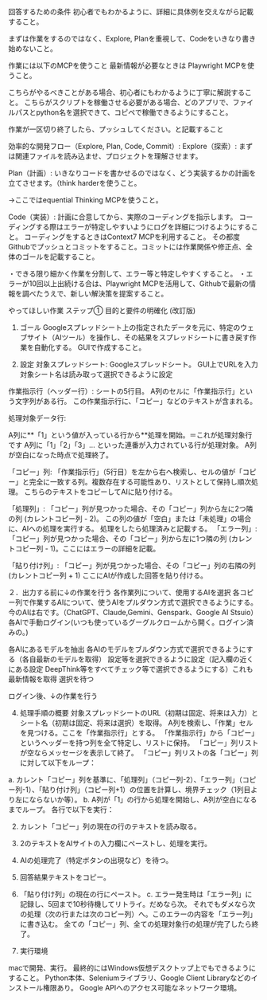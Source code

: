 回答するための条件
初心者でもわかるように、詳細に具体例を交えながら記載すること。

まずは作業をするのではなく、Explore, Planを重視して、Codeをいきなり書き始めないこと。

作業には以下のMCPを使うこと
最新情報が必要なときは Playwright MCPを使うこと。

こちらがやるべきことがある場合、初心者にもわかるように丁寧に解説すること。
こちらがスクリプトを稼働させる必要がある場合、どのアプリで、ファイルパスとpython名を選択できて、コピペで稼働できるようにすること。

作業が一区切り終了したら、プッシュしてください。と記載すること

効率的な開発フロー（Explore, Plan, Code, Commit）:
Explore（探索）: まずは関連ファイルを読み込ませ、プロジェクトを理解させます。

Plan（計画）: いきなりコードを書かせるのではなく、どう実装するかの計画を立てさせます。（think harderを使うこと。

→ここではequential Thinking MCPを使うこと。

Code（実装）: 計画に合意してから、実際のコーディングを指示します。
コーディングする際はエラーが特定しやすいようにログを詳細につけるようにすること。
コーディングをするときはContext7 MCPを利用すること。
その都度Githubでプッシュとコミットをすること。コミットには作業関係や修正点、全体のゴールを記載すること。

・できる限り細かく作業を分割して、エラー等と特定しやすくすること。
・エラーが10回以上出続ける合は、Playwright MCPを活用して、Githubで最新の情報を調べたうえで、新しい解決策を提案すること。


やってほしい作業
ステップ① 目的と要件の明確化 (改訂版)

1. ゴール Googleスプレッドシート上の指定されたデータを元に、特定のウェブサイト（AIツール）を操作し、その結果をスプレッドシートに書き戻す作業を自動化する。
GUIで作成すること。

2. 設定
対象スプレッドシート:
Googleスプレッドシート。
GUI上でURLを入力
対象シート名は読み取って選択できるように設定


作業指示行（ヘッダー行）:
シートの5行目。
A列のセルに「作業指示行」という文字列がある行。
この作業指示行に、「コピー」などのテキストが含まれる。

処理対象データ行:


A列に**「1」という値が入っている行から**処理を開始。＝これが処理対象行です
A列に「1」「2」「3」… といった連番が入力されている行が処理対象。
A列が空白になった時点で処理終了。

「コピー」列:
「作業指示行」（5行目）を左から右へ検索し、セルの値が「コピー」と完全に一致する列。複数存在する可能性あり、リストとして保持し順次処理。
こちらのテキストをコピーしてAIに貼り付ける。

「処理列」:
「コピー」列が見つかった場合、その「コピー」列から左に2つ隣の列 (カレントコピー列 - 2)。
この列の値が「空白」または「未処理」の場合に、AIへの処理を実行する。
処理をしたら処理済みと記載する。
「エラー列」:
「コピー」列が見つかった場合、その「コピー」列から左に1つ隣の列 (カレントコピー列 - 1)。ここにはエラーの詳細を記載。

「貼り付け列」:
「コピー」列が見つかった場合、その「コピー」列の右隣の列 (カレントコピー列 + 1)
ここにAIが作成した回答を貼り付ける。

２．出力する前に↓の作業を行う
各作業列について、使用するAIを選択
各コピー列で作業するAIについて、使うAIをプルダウン方式で選択できるようにする。
今のAIは右です。（ChatGPT、Claude,Gemini、Genspark、Google AI Stsuio）
各AIで手動ログイン(いつも使っているグーグルクロームから開く。ログイン済みの。)

各AIにあるモデルを抽出
各AIのモデルをブルダウン方式で選択できるようにする（各自最新のモデルを取得）
設定等を選択できるように設定（記入欄の近くにある設定 DeepThink等をすべてチェック等で選択できるようにする）これも最新情報を取得
選択を待つ

ログイン後、↓の作業を行う

4. 処理手順の概要
対象スプレッドシートのURL（初期は固定、将来は入力）とシート名（初期は固定、将来は選択）を取得。
A列を検索し、「作業」セルを見つける。ここを「作業指示行」とする。
「作業指示行」から「コピー」というヘッダーを持つ列を全て特定し、リストに保持。
「コピー」列リストが空ならメッセージを表示して終了。
「コピー」列リストの各「コピー」列に対して以下をループ：

 a. カレント「コピー」列を基準に、「処理列」（コピー列-2）、「エラー列」（コピー列-1）、「貼り付け列」（コピー列+1）の位置を計算し、境界チェック（1列目より左にならないか等）。
 b. A列が「1」の行から処理を開始し、A列が空白になるまでループ。
各行で以下を実行：

2. カレント「コピー」列の現在の行のテキストを読み取る。
3. 2のテキストをAIサイトの入力欄にペーストし、処理を実行。 
4. AIの処理完了（特定ボタンの出現など）を待つ。 
5. 回答結果テキストをコピー。 
6. 「貼り付け列」の現在の行にペースト。 
c. エラー発生時は「エラー列」に記録し、5回まで10秒待機してリトライ。だめなら次。
それでもダメなら次の処理（次の行または次のコピー列）へ。このエラーの内容を「エラー列」に書き込む。
全ての「コピー」列、全ての処理対象行の処理が完了したら終了。


5. 実行環境

macで開発、実行。
最終的にはWindows仮想デスクトップ上でもできるようにすること。
Python本体、Seleniumライブラリ、Google Client Libraryなどのインストール権限あり。
Google APIへのアクセス可能なネットワーク環境。
